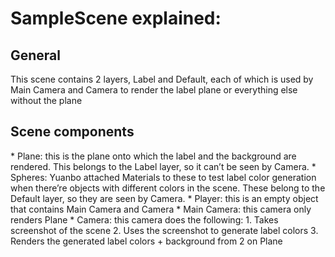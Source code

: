 
# SampleScene explained:
## General ##
This scene contains 2 layers, Label and Default, each of which is used by Main Camera and Camera to render the label plane or everything else without the plane


<h2>Scene components</h2> 
* Plane: this is the plane onto which the label and the background are rendered. This belongs to the Label layer, so it can’t be seen by Camera.
* Spheres: Yuanbo attached Materials to these to test label color generation when there’re objects with different colors in the scene. These belong to the Default layer, so they are seen by Camera.
* Player: this is an empty object that contains Main Camera and Camera
* Main Camera: this camera only renders Plane
* Camera: this camera does the following:
  1. Takes screenshot of the scene
  2. Uses the screenshot to generate label colors
  3. Renders the generated label colors + background from 2 on Plane 
